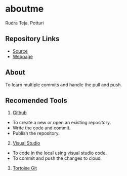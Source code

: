 # aboutme
Rudra Teja, Potturi
## Repository Links
- [Source](https://github.com/RudraPotturi/aboutme)
- [Webpage](https://rudrapotturi.github.io/aboutme/)
## About
To learn multiple commits and handle the pull and push.
## Recomended Tools
1. [Github](https://github.com/RudraPotturi/aboutme) 
  - To create a new or open an existing repository.
  - Write the code and commit.
  - Publish the repository.
2. [Visual Studio](https://visualstudio.microsoft.com/)
  - To code in the local using visual studio code.
  - To commit and push the changes to cloud.
3. [Tortoise Git](https://tortoisegit.org/)